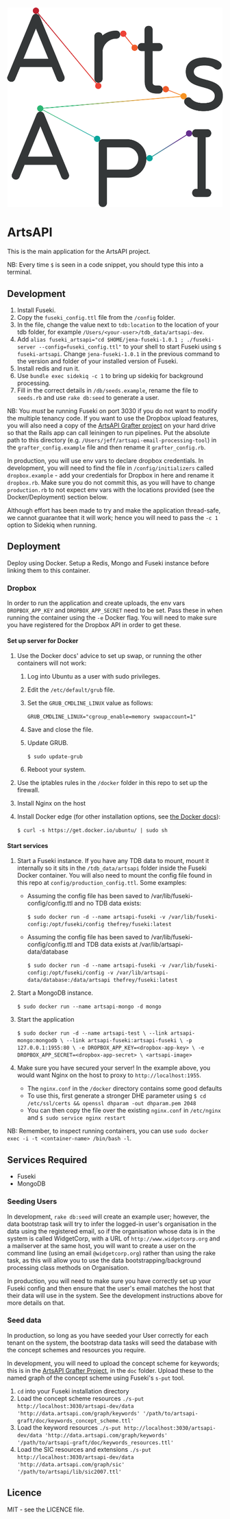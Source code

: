 ![ArtsAPI Logo](https://github.com/Swirrl/artsapi/blob/master/app/assets/images/aa-logo.png?raw=true "ArtsAPI Logo")

# ArtsAPI

This is the main application for the ArtsAPI project.

NB: Every time `$` is seen in a code snippet, you should type this into a terminal.

## Development

1. Install Fuseki.
2. Copy the `fuseki_config.ttl` file from the `/config` folder.
3. In the file, change the value next to `tdb:location` to the location of your tdb folder, for example `/Users/<your-user>/tdb_data/artsapi-dev`.
4. Add `alias fuseki_artsapi="cd $HOME/jena-fuseki-1.0.1 ; ./fuseki-server --config=fuseki_config.ttl"` to your shell to start Fuseki using `$ fuseki-artsapi`. Change `jena-fuseki-1.0.1` in the previous command to the version and folder of your installed version of Fuseki.
5. Install redis and run it.
6. Use `bundle exec sidekiq -c 1` to bring up sidekiq for background processing.
7. Fill in the correct details in `/db/seeds.example`, rename the file to `seeds.rb` and use `rake db:seed` to generate a user.

NB: You *must* be running Fuseki on port 3030 if you do not want to modify the multiple tenancy code. If you want to use the Dropbox upload features, you will also need a copy of the [ArtsAPI Grafter project](https://github.com/Swirrl/artsapi-email-processing-tool) on your hard drive so that the Rails app can call leiningen to run pipelines. Put the absolute path to this directory (e.g. `/Users/jeff/artsapi-email-processing-tool`) in the `grafter_config.example` file and then rename it `grafter_config.rb`.

In production, you will use env vars to declare dropbox credentials. In development, you will need to find the file in `/config/initializers` called `dropbox.example` - add your credentials for Dropbox in here and rename it `dropbox.rb`. Make sure you do not commit this, as you will have to change `production.rb` to not expect env vars with the locations provided (see the Docker/Deployment) section below.

Although effort has been made to try and make the application thread-safe, we cannot guarantee that it will work; hence you will need to pass the `-c 1` option to Sidekiq when running.

## Deployment

Deploy using Docker. Setup a Redis, Mongo and Fuseki instance before linking them to this container.


### Dropbox

In order to run the application and create uploads, the env vars `DROPBOX_APP_KEY` and `DROPBOX_APP_SECRET` need to be set. Pass these in when running the container using the `-e` Docker flag. You will need to make sure you have registered for the Dropbox API in order to get these. 

#### Set up server for Docker

1. Use the Docker docs' advice to set up swap, or running the other containers will not work:

    1. Log into Ubuntu as a user with sudo privileges.

    2. Edit the `/etc/default/grub` file.

    3. Set the `GRUB_CMDLINE_LINUX` value as follows:

        `GRUB_CMDLINE_LINUX="cgroup_enable=memory swapaccount=1"`

    4. Save and close the file.

    5. Update GRUB.

        `$ sudo update-grub`

    6. Reboot your system.

2. Use the iptables rules in the `/docker` folder in this repo to set up the firewall.

3. Install Nginx on the host

4. Install Docker edge (for other installation options, see [the  Docker docs](http://docs.docker.com/installation/ubuntulinux/)):

    `$ curl -s https://get.docker.io/ubuntu/ | sudo sh`

#### Start services

1. Start a Fuseki instance. If you have any TDB data to mount, mount it internally so it sits in the `/tdb_data/artsapi` folder inside the Fuseki Docker container. You will also need to mount the config file found in this repo at `config/production_config.ttl`. Some examples:

    - Assuming the config file has been saved to /var/lib/fuseki-config/config.ttl and no TDB data exists:

      `$ sudo docker run -d --name artsapi-fuseki -v /var/lib/fuseki-config:/opt/fuseki/config thefrey/fuseki:latest`

    - Assuming the config file has been saved to /var/lib/fuseki-config/config.ttl and TDB data exists at /var/lib/artsapi-data/database

      `$ sudo docker run -d --name artsapi-fuseki -v /var/lib/fuseki-config:/opt/fuseki/config -v /var/lib/artsapi-data/database:/data/artsapi thefrey/fuseki:latest`

2. Start a MongoDB instance.

    `$ sudo docker run --name artsapi-mongo -d mongo`

3. Start the application

    `$ sudo docker run -d --name artsapi-test \
        --link artsapi-mongo:mongodb \
        --link artsapi-fuseki:artsapi-fuseki \
        -p 127.0.0.1:1955:80 \
        -e DROPBOX_APP_KEY=<dropbox-app-key> \
        -e DROPBOX_APP_SECRET=<dropbox-app-secret> \
        <artsapi-image>`

4. Make sure you have secured your server! In the example above, you would want Nginx on the host to proxy to `http://localhost:1955`.

    - The `nginx.conf` in the `/docker` directory contains some good defaults
    - To use this, first generate a stronger DHE parameter using `$ cd /etc/ssl/certs && openssl dhparam -out dhparam.pem 2048`
    - You can then copy the file over the existing `nginx.conf` in `/etc/nginx` and `$ sudo service nginx restart`

NB: Remember, to inspect running containers, you can use `sudo docker exec -i -t <container-name> /bin/bash -l`.

## Services Required

- Fuseki
- MongoDB

### Seeding Users

In development, `rake db:seed` will create an example user; however, the data bootstrap task will try to infer the logged-in user's organisation in the data using the registered email, so if the organisation whose data is in the system is called WidgetCorp, with a URL of `http://www.widgetcorp.org` and a mailserver at the same host, you will want to create a user on the command line (using an email `@widgetcorp.org`) rather than using the rake task, as this will allow you to use the data bootstrapping/background processing class methods on Organisation.

In production, you will need to make sure you have correctly set up your Fuseki config and then ensure that the user's email matches the host that their data will use in the system. See the development instructions above for more details on that.

### Seed data

In production, so long as you have seeded your User correctly for each tenant on the system, the bootstrap data tasks will seed the database with the concept schemes and resources you require.

In development, you will need to upload the concept scheme for keywords; this is in the [ArtsAPI Grafter Project](https://github.com/Swirrl/artsapi-email-processing-tool), in the `doc` folder. Upload these to the named graph of the concept scheme using Fuseki's `s-put` tool. 

1. `cd` into your Fuseki installation directory
2. Load the concept scheme resources `./s-put http://localhost:3030/artsapi-dev/data 'http://data.artsapi.com/graph/keywords' '/path/to/artsapi-graft/doc/keywords_concept_scheme.ttl'`
3. Load the keyword resources `./s-put http://localhost:3030/artsapi-dev/data 'http://data.artsapi.com/graph/keywords' '/path/to/artsapi-graft/doc/keywords_resources.ttl'`
4. Load the SIC resources and extensions `./s-put http://localhost:3030/artsapi-dev/data 'http://data.artsapi.com/graph/sic' '/path/to/artsapi/lib/sic2007.ttl'`

## Licence

MIT - see the LICENCE file.
